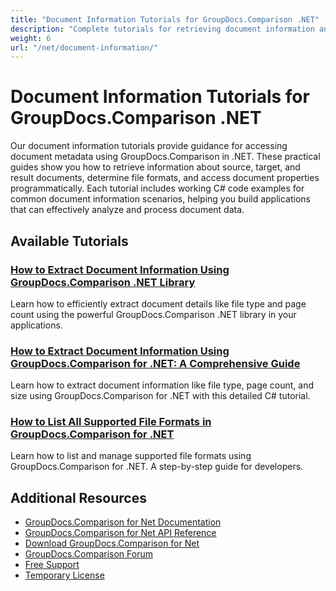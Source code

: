 ```yaml
---
title: "Document Information Tutorials for GroupDocs.Comparison .NET"
description: "Complete tutorials for retrieving document information and supported formats with GroupDocs.Comparison for .NET."
weight: 6
url: "/net/document-information/"
---
```


# Document Information Tutorials for GroupDocs.Comparison .NET

Our document information tutorials provide guidance for accessing document metadata using GroupDocs.Comparison in .NET. These practical guides show you how to retrieve information about source, target, and result documents, determine file formats, and access document properties programmatically. Each tutorial includes working C# code examples for common document information scenarios, helping you build applications that can effectively analyze and process document data.

## Available Tutorials

### [How to Extract Document Information Using GroupDocs.Comparison .NET Library](./extract-info-groupdocs-comparison-dotnet/)
Learn how to efficiently extract document details like file type and page count using the powerful GroupDocs.Comparison .NET library in your applications.

### [How to Extract Document Information Using GroupDocs.Comparison for .NET&#58; A Comprehensive Guide](./extract-document-info-groupdocs-comparison-net/)
Learn how to extract document information like file type, page count, and size using GroupDocs.Comparison for .NET with this detailed C# tutorial.

### [How to List All Supported File Formats in GroupDocs.Comparison for .NET](./mastering-groupdocs-comparison-list-supported-formats/)
Learn how to list and manage supported file formats using GroupDocs.Comparison for .NET. A step-by-step guide for developers.

## Additional Resources

- [GroupDocs.Comparison for Net Documentation](https://docs.groupdocs.com/comparison/net/)
- [GroupDocs.Comparison for Net API Reference](https://reference.groupdocs.com/comparison/net/)
- [Download GroupDocs.Comparison for Net](https://releases.groupdocs.com/comparison/net/)
- [GroupDocs.Comparison Forum](https://forum.groupdocs.com/c/comparison)
- [Free Support](https://forum.groupdocs.com/)
- [Temporary License](https://purchase.groupdocs.com/temporary-license/)

